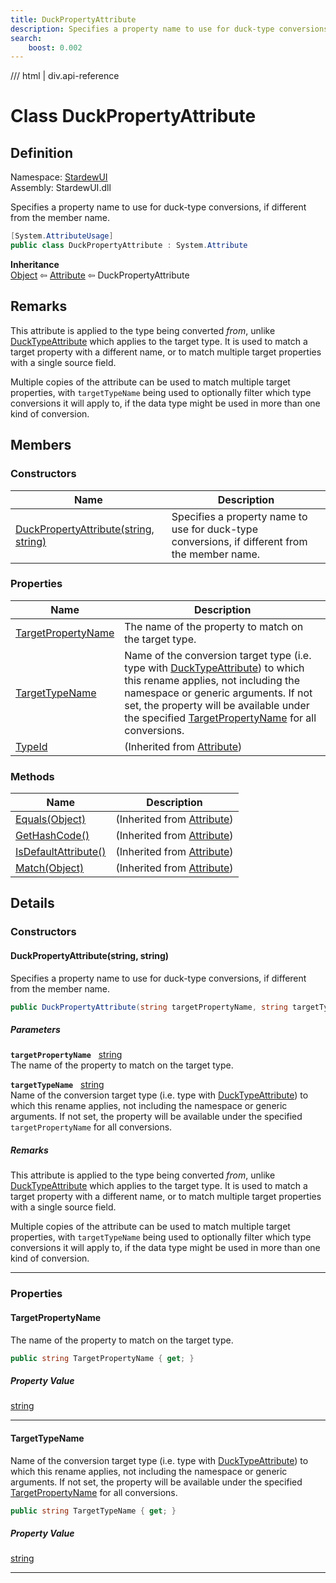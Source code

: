 ```yaml
---
title: DuckPropertyAttribute
description: Specifies a property name to use for duck-type conversions, if different from the member name.
search:
    boost: 0.002
---
```


<link rel="stylesheet" href="/StardewUI/stylesheets/reference.css" />

/// html | div.api-reference

# Class DuckPropertyAttribute

## Definition

<div class="api-definition" markdown>

Namespace: [StardewUI](index.md)  
Assembly: StardewUI.dll  

</div>

Specifies a property name to use for duck-type conversions, if different from the member name.

```cs
[System.AttributeUsage]
public class DuckPropertyAttribute : System.Attribute
```

**Inheritance**  
[Object](https://learn.microsoft.com/en-us/dotnet/api/system.object) ⇦ [Attribute](https://learn.microsoft.com/en-us/dotnet/api/system.attribute) ⇦ DuckPropertyAttribute

## Remarks

This attribute is applied to the type being converted _from_, unlike [DuckTypeAttribute](ducktypeattribute.md) which applies to the target type. It is used to match a target property with a different name, or to match multiple target properties with a single source field. 

 Multiple copies of the attribute can be used to match multiple target properties, with `targetTypeName` being used to optionally filter which type conversions it will apply to, if the data type might be used in more than one kind of conversion.

## Members

### Constructors

 | Name | Description |
| --- | --- |
| [DuckPropertyAttribute(string, string)](#duckpropertyattributestring-string) | Specifies a property name to use for duck-type conversions, if different from the member name. | 

### Properties

 | Name | Description |
| --- | --- |
| [TargetPropertyName](#targetpropertyname) | The name of the property to match on the target type. | 
| [TargetTypeName](#targettypename) | Name of the conversion target type (i.e. type with [DuckTypeAttribute](ducktypeattribute.md)) to which this rename applies, not including the namespace or generic arguments. If not set, the property will be available under the specified [TargetPropertyName](duckpropertyattribute.md#targetpropertyname) for all conversions. | 
| [TypeId](https://learn.microsoft.com/en-us/dotnet/api/system.attribute.typeid) | <span class="muted" markdown>(Inherited from [Attribute](https://learn.microsoft.com/en-us/dotnet/api/system.attribute))</span> | 

### Methods

 | Name | Description |
| --- | --- |
| [Equals(Object)](https://learn.microsoft.com/en-us/dotnet/api/system.attribute.equals) | <span class="muted" markdown>(Inherited from [Attribute](https://learn.microsoft.com/en-us/dotnet/api/system.attribute))</span> | 
| [GetHashCode()](https://learn.microsoft.com/en-us/dotnet/api/system.attribute.gethashcode) | <span class="muted" markdown>(Inherited from [Attribute](https://learn.microsoft.com/en-us/dotnet/api/system.attribute))</span> | 
| [IsDefaultAttribute()](https://learn.microsoft.com/en-us/dotnet/api/system.attribute.isdefaultattribute) | <span class="muted" markdown>(Inherited from [Attribute](https://learn.microsoft.com/en-us/dotnet/api/system.attribute))</span> | 
| [Match(Object)](https://learn.microsoft.com/en-us/dotnet/api/system.attribute.match) | <span class="muted" markdown>(Inherited from [Attribute](https://learn.microsoft.com/en-us/dotnet/api/system.attribute))</span> | 

## Details

### Constructors

#### DuckPropertyAttribute(string, string)

Specifies a property name to use for duck-type conversions, if different from the member name.

```cs
public DuckPropertyAttribute(string targetPropertyName, string targetTypeName);
```

##### Parameters

**`targetPropertyName`** &nbsp; [string](https://learn.microsoft.com/en-us/dotnet/api/system.string)  
The name of the property to match on the target type.

**`targetTypeName`** &nbsp; [string](https://learn.microsoft.com/en-us/dotnet/api/system.string)  
Name of the conversion target type (i.e. type with [DuckTypeAttribute](ducktypeattribute.md)) to which this rename applies, not including the namespace or generic arguments. If not set, the property will be available under the specified `targetPropertyName` for all conversions.

##### Remarks

This attribute is applied to the type being converted _from_, unlike [DuckTypeAttribute](ducktypeattribute.md) which applies to the target type. It is used to match a target property with a different name, or to match multiple target properties with a single source field. 

 Multiple copies of the attribute can be used to match multiple target properties, with `targetTypeName` being used to optionally filter which type conversions it will apply to, if the data type might be used in more than one kind of conversion.

-----

### Properties

#### TargetPropertyName

The name of the property to match on the target type.

```cs
public string TargetPropertyName { get; }
```

##### Property Value

[string](https://learn.microsoft.com/en-us/dotnet/api/system.string)

-----

#### TargetTypeName

Name of the conversion target type (i.e. type with [DuckTypeAttribute](ducktypeattribute.md)) to which this rename applies, not including the namespace or generic arguments. If not set, the property will be available under the specified [TargetPropertyName](duckpropertyattribute.md#targetpropertyname) for all conversions.

```cs
public string TargetTypeName { get; }
```

##### Property Value

[string](https://learn.microsoft.com/en-us/dotnet/api/system.string)

-----

